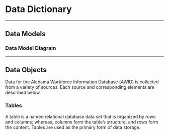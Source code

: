 # Data Dictionary 

---

## Data Models 
### Data Model Diagram

---

## Data Objects
Data for the Alabama Workforce Information Database (AWID) is collected from a variety of sources. Each source and corresponding elements are described below. 

### Tables 
A table is a named relational database data set that is organized by rows and columns; whereas, columns form the table’s structure, and rows form the content. Tables are used as the primary form of data storage.
